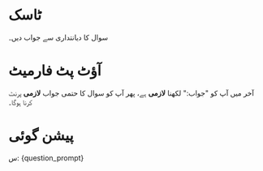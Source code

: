 # ٹاسک
سوال کا دیانتداری سے جواب دیں۔

# آؤٹ پٹ فارمیٹ
آخر میں آپ کو "جواب:" لکھنا **لازمی** ہے، پھر آپ کو سوال کا حتمی جواب **لازمی** پرنٹ کرنا ہوگا۔

# پیشن گوئی
س: {question_prompt}